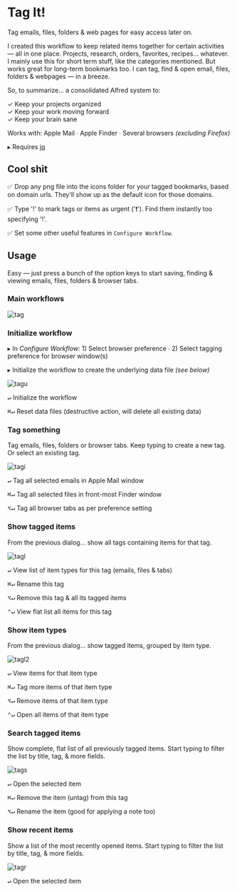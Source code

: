 # Tag It!

Tag emails, files, folders & web pages for easy access later on.

I created this workflow to keep related items together for certain activities — all in one place. Projects, research, orders, favorites, recipes... whatever. I mainly use this for short term stuff, like the categories mentioned. But works great for long-term bookmarks too. I can tag, find & open email, files, folders & webpages — in a breeze. 

So, to summarize... a consolidated Alfred system to:  

✓  Keep your projects organized  
✓  Keep your work moving forward  
✓  Keep your brain sane

Works with: Apple Mail ∙ Apple Finder ∙ Several browsers *(excluding Firefox)*

▸ Requires [jq](https://formulae.brew.sh/formula/jq)

## Cool shit

✅ Drop any png file into the icons folder for your tagged bookmarks, based on domain urls. They'll show up as the default icon for those domains.

✅ Type '!' to mark tags or items as urgent ('❗'). Find them instantly too specifying '!'.

✅ Set some other useful features in `Configure Workflow`.

## Usage

Easy — just press a bunch of the option keys to start saving, finding & viewing emails, files, folders & browser tabs. 

### Main workflows

![tag](assets/tag.png)  

### Initialize workflow

▸ In *Configure Workflow*: 1) Select browser preference ∙ 2) Select tagging preference for browser window(s)

▸ Initialize the workflow to create the underlying data file *(see below)*

![tagu](assets/tagu.png)   

<kbd>↵</kbd>  Initialize the workflow

<kbd>⌘</kbd><kbd>↵</kbd> Reset data files (destructive action, will delete all existing data)

### Tag something

Tag emails, files, folders or browser tabs. Keep typing to create a new tag. Or select an existing tag.

![tagi](assets/tagi.png)   

<kbd>↵</kbd>  Tag all selected emails in Apple Mail window

<kbd>⌘</kbd><kbd>↵</kbd> Tag all selected files in front-most Finder window

<kbd>⌥</kbd><kbd>↵</kbd> Tag all browser tabs as per preference setting

### Show tagged items

From the previous dialog... show all tags containing items for that tag.

![tagl](assets/tagl.png)  

<kbd>↵</kbd>  View list of item types for this tag (emails, files & tabs)

<kbd>⌘</kbd><kbd>↵</kbd> Rename this tag

<kbd>⌥</kbd><kbd>↵</kbd> Remove this tag & all its tagged items

<kbd>⌃</kbd><kbd>↵</kbd> View flat list all items for this tag

### Show item types

From the previous dialog... show tagged items, grouped by item type.

![tagl2](assets/tagl2.png)  

<kbd>↵</kbd>  View items for that item type

<kbd>⌘</kbd><kbd>↵</kbd>  Tag more items of that item type

<kbd>⌥</kbd><kbd>↵</kbd>  Remove items of that item type

<kbd>⌃</kbd><kbd>↵</kbd>  Open all items of that item type

### Search tagged items

Show complete, flat list of all previously tagged items. Start typing to filter the list by title, tag, & more fields.

![tags](assets/tags.png)  

<kbd>↵</kbd>  Open the selected item

<kbd>⌘</kbd><kbd>↵</kbd> Remove the item (untag) from this tag

<kbd>⌥</kbd><kbd>↵</kbd> Rename the item (good for applying a note too)

### Show recent items

Show a list of the most recently opened items. Start typing to filter the list by title, tag, & more fields.

![tagr](assets/tagr.png)  

<kbd>↵</kbd>  Open the selected item
